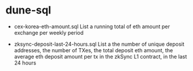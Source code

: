 # dune-sql
- cex-korea-eth-amount.sql
List a running total of eth amount per exchange per weekly period

- zksync-deposit-last-24-hours.sql
List a the number of unique deposit addresses, the number of TXes, the total deposit eth amount, the average eth deposit amount per tx in the zkSync L1 contract, in the last 24 hours


